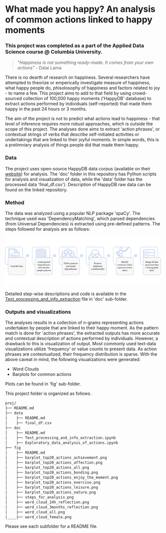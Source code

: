# What made you happy? An analysis of common actions linked to happy moments 
### This project was completed as a part of the Applied Data Science course @ Columbia University.


> *"Happiness is not something ready-made. It comes from your own actions"* - Dalai Lama


There is no dearth of research on happiness. Several researchers have attempted to theorize or emperically investigate measure of happiness, what happy people do, phisolosophy of happiness and factors related to joy - to name a few. This project aims to add to that field by using crowd-sourced collection of 100,000 happy moments ('HappyDB' database) to extract actions performed by individuals (self-reported) that made them happy in the past 24 hours or 3 months. 

The aim of the project is not to predict what actions lead to happiness - that level of inference requires more robust approaches, which is outside the scope of this project. The analyses done aims to extract 'action phrases', or contextual strings of verbs that describe self-initiated activities or undertakings that are linked to their joyful moments. In simple words, this is a prelimniary analysis of things people did that made them happy. 


### **Data** 
The project uses open-source HappyDB data corpus (available on their [website](https://github.com/megagonlabs/HappyDB/tree/master/happydb/data)) for analysis. The 'doc' folder in this repository has Python scripts for analysis and visualization of data, while the 'data' folder has the processed data 'final_df.csv'). Description of HappyDB raw data can be found on the linked repository. 

### **Method** 
The data was analyzed using a popular NLP package 'spaCy'. The technique used was 'DependencyMatching', which parsed dependencies (from Universal Dependencies) is extracted using pre-defined patterns. The steps followed for analysis are as follows:

![image](figs/steps_for_analysis.png)

Detailed step-wise descriptions and code is available in the [Text_processing_and_info_extraction](doc/Text_processing_and_info_extraction.ipynb) file in 'doc' sub-folder. 

### **Outputs and visualizations** 
The analyses results in a collection of n-grams representing actions undertaken by people that are linked to their happy moment. As the pattern match is done for 'action phrases', the extracted outputs has more accurate and contextual description of actions performed by individuals. However, a drawback to this is visualization of output. Most commonly used text-data visualizations utilize 'frequency' or value counts to present data. As action phrases are contextualized, their frequency distribution is sparse. 
With the above caveat in mind, the following visualizations were generated:
+ Word Clouds
+ Barplots for common actions

Plots can be found in 'fig' sub-folder.

This project folder is organized as follows.

```
proj/
├── README.md
├── data   
│    ├── README.md
│    ├── final_df.csv
├── doc
│    ├── README.md
│    ├── Text_processing_and_info_extraction.ipynb
│    ├── Exploratory_data_analysis_of_actions.ipynb
├── fig
│    ├── README.md
│    ├── barplot_top20_actions_achievement.png
│    ├── barplot_top20_actions_affection.png
│    ├── barplot_top20_actions_all.png
│    ├── barplot_top20_actions_bonding.png
│    ├── barplot_top20_actions_enjoy_the_moment.png
│    ├── barplot_top20_actions_exercise.png
│    ├── barplot_top20_actions_leisure.png
│    ├── barplot_top20_actions_nature.png
│    ├── steps_for_analysis.png
│    ├── word_cloud_24h_reflection.png
│    ├── word_cloud_3months_reflection.png
│    ├── word_cloud_all.png
│____├── word_cloud_female.png
```

Please see each subfolder for a README file.
